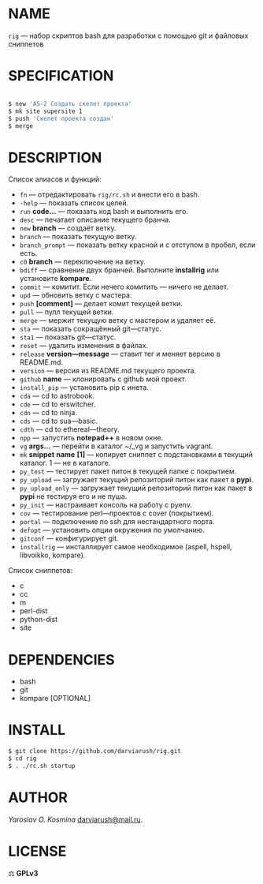 # NAME

`rig` — набор скриптов bash для разработки с помощью git и файловых сниппетов

# SPECIFICATION

```sh

$ new 'AS-2 Создать скелет проекта'
$ mk site supersite 1
$ push 'Скелет проекта создан'
$ merge 

```

# DESCRIPTION

Список алиасов и функций:

* `fn` — отредактировать `rig/rc.sh` и внести его в bash.
* `-help` — показать список целей.
* `run` __code...__ — показать код bash и выполнить его.
* `desc` — печатает описание текущего бранча.
* `new` __branch__ — создаёт ветку.
* `branch` — показать текущую ветку.
* `branch_prompt` — показать ветку красной и с отступом в пробел, если есть.
* `c0` __branch__ — переключение на ветку.
* `bdiff` — сравнение двух бранчей. Выполните **installrig** или установите **kompare**.
* `commit`  — комитит. Если нечего комитить — ничего не делает.
* `upd` — обновить ветку с мастера.
* `push` __[comment]__ — делает комит текущей ветки.
* `pull` — пулл текущей ветки.
* `merge` — мержит текущую ветку с мастером и удаляет её.
* `sta` — показать сокращённый git—статус.
* `sta1` — показать git—статус.
* `reset` — удалить изменения в файлах.
* `release` __version—message__ — ставит тег и меняет версию в README.md.
* `version` — версия из README.md текущего проекта.
* `github` __name__ — клонировать с github мой проект.
* `install_pip` — установить pip с инета.
* `cda` — cd to astrobook.
* `cde` — cd to erswitcher.
* `cdn` — cd to ninja.
* `cds` — cd to sua—basic.
* `cdth` — cd to ethereal—theory.
* `npp` — запустить **notepad++** в новом окне.
* `vg` __args...__ — перейти в каталог ~/_vg и запустить vagrant.
* `mk` __snippet__ __name__ __[1]__ — копирует сниппет с подстановками в текущий каталог. 1 — не в каталоге.
* `py_test` — тестирует пакет питон в текущей папке с покрытием.
* `py_upload` — загружает текущий репозиторий питон как пакет в **pypi**.
* `py_upload_only` — загружает текущий репозиторий питон как пакет в **pypi** не тестируя его и не пуша.
* `py_init` — настраивает консоль на работу с pyenv.
* `cov` — тестирование perl—проектов с cover (покрытием).
* `portal` — подключение по ssh для нестандартного порта.
* `defopt` — установить опции окружения по умолчанию.
* `gitconf` — конфигурирует git.
* `installrig` — инсталлирует самое необходимое (aspell, hspell, libvoikko, kompare).

Список сниппетов: 

* c
* cc
* m
* perl-dist
* python-dist
* site

# DEPENDENCIES

* bash
* git
* kompare [OPTIONAL]

# INSTALL

```sh
$ git clone https://github.com/darviarush/rig.git
$ cd rig
$ . ./rc.sh startup
```

# AUTHOR

_Yaroslav O. Kosmina_ <darviarush@mail.ru>.

# LICENSE

⚖ **GPLv3**
